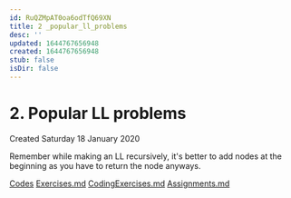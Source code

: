 ```yaml
---
id: RuQZMpAT0oa6odTfQ69XN
title: 2 _popular_ll_problems
desc: ''
updated: 1644767656948
created: 1644767656948
stub: false
isDir: false
---
```

# 2. Popular LL problems
Created Saturday 18 January 2020

Remember while making an LL recursively, it's better to add nodes at the beginning as you have to return the node anyways.

[Codes](./2._Popular_LL_problems/Codes)
[Exercises.md](./2._Popular_LL_problems/Quizzes&Exercises/Exercises.md)
[CodingExercises.md](./2._Popular_LL_problems/Quizzes&Exercises/CodingExercises.md)
[Assignments.md](./2._Popular_LL_problems/zAssignments/Assignments.md)


